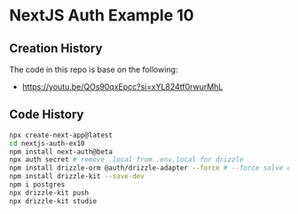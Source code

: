 # NextJS Auth Example 10

## Creation History

The code in this repo is base on the following:

- https://youtu.be/QOs90qxEpcc?si=xYL824tf0rwurMhL

## Code History

```bash
npx create-next-app@latest
cd nextjs-auth-ex10
npm install next-auth@beta
npx auth secret # remove .local from .env.local for drizzle
npm install drizzle-orm @auth/drizzle-adapter --force # --force solve error
npm install drizzle-kit --save-dev
npm i postgres
npx drizzle-kit push
npx drizzle-kit studio
```
